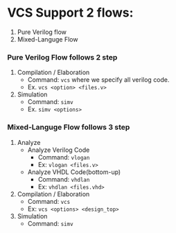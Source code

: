 # VCS Support 2 flows:
1. Pure Verilog flow
2. Mixed-Languge Flow

### Pure Verilog Flow follows 2 step
1. Compilation / Elaboration
    - Command: `vcs` where we specify all verilog code.
    - Ex. `vcs <option> <files.v>`
2. Simulation
    - Command: `simv`
    - Ex. `simv <options>`

### Mixed-Languge Flow follows 3 step
1. Analyze
    - Analyze Verilog Code
        - Command: `vlogan`
        - Ex: `vlogan <files.v>`
    - Analyze VHDL Code(bottom-up)
        - Command: `vhdlan`
        - Ex: `vhdlan <files.vhd>`
2. Compilation / Elaboration
    - Command: `vcs`
    - Ex: `vcs <options> <design_top>`
3. Simulation
    - Command: `simv`